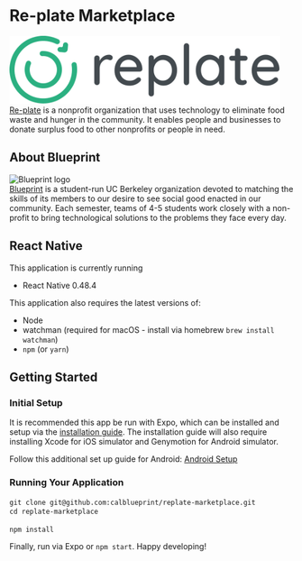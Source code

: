 # Re-plate Marketplace

<img src="./assets/logo-full.svg" height="120" alt="Replate logo" /><br />
[Re-plate](http://re-plate.org) is a nonprofit organization that uses technology to eliminate food waste and hunger in the community. It enables people and businesses to donate surplus food to other nonprofits or people in need.

About Blueprint
---
<img src="https://i.imgur.com/W9ankhO.png" width="120" alt="Blueprint logo" /><br />
[Blueprint](http://calblueprint.org) is a student-run UC Berkeley organization devoted to matching the skills of its members to our desire to see social good enacted in our community. Each semester, teams of 4-5 students work closely with a non-profit to bring technological solutions to the problems they face every day.

React Native
---
This application is currently running
- React Native 0.48.4

This application also requires the latest versions of:
- Node 
- watchman (required for macOS - install via homebrew `brew install watchman`)
- `npm` (or `yarn`)

Getting Started
---

### Initial Setup

It is recommended this app be run with Expo, which can be installed and setup via the [installation guide](https://docs.expo.io/versions/latest/introduction/installation.html). The installation guide will also require installing Xcode for iOS simulator and Genymotion for Android simulator.

Follow this additional set up guide for Android:
[Android Setup](https://facebook.github.io/react-native/releases/0.24/docs/android-setup.html)

### Running Your Application

```
git clone git@github.com:calblueprint/replate-marketplace.git
cd replate-marketplace

npm install 
```

Finally, run via Expo or `npm start`. Happy developing!

